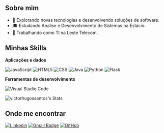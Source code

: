 ## Sobre mim

- 🤔 Explorando novas tecnologias e desenvolvendo soluções de software.
- 🎓 Estudando Analise e Desenvolvimento de Sistemas na Estácio.
- 💼 Trabalhando como TI na Leste Telecom.

## Minhas Skills

**Aplicações e dados**

![JavaScript](https://img.shields.io/badge/-JavaScript-333333?style=flat&logo=javascript)
![HTML5](https://img.shields.io/badge/-HTML5-333333?style=flat&logo=HTML5)
![CSS](https://img.shields.io/badge/-CSS-333333?style=flat&logo=CSS3&logoColor=1572B6)
![Java](https://img.shields.io/badge/-Java-333333?style=flat&logo=Java3&logoColor=1572B6)
![Python](https://img.shields.io/badge/-Python-333333?style=flat&logo=python)
![Flask](https://img.shields.io/badge/-Flask-333333?style=flat&logo=Flask)


**Ferramentas de desenvolvimento**

![Visual Studio Code](https://img.shields.io/badge/-Visual%20Studio%20Code-333333?style=flat&logo=visual-studio-code&logoColor=007ACC)

![victorhugossantos's Stats](https://github-readme-stats.vercel.app/api?username=victorhugossantos&theme=radical&show_icons=true&hide_border=true&count_private=false)

## Onde me encontrar

[![Linkedin](https://img.shields.io/badge/-victorhugossantos-blue?style=flat-square&logo=Linkedin&logoColor=white&link=https://www.linkedin.com/in/victorhugossantos/)](https://www.linkedin.com/in/victorhugossantos/)
[![Gmail Badge](https://img.shields.io/badge/-victorhugossantos@gmail.com-006bed?style=flat-square&logo=Gmail&logoColor=white&link=mailto:victorhugossantos@gmail.com)](mailto:victorhugossantos)
[![GitHub](https://img.shields.io/github/followers/victorhugossantos?label=follow&style=social)](https://github.com/victorhugossantos)
